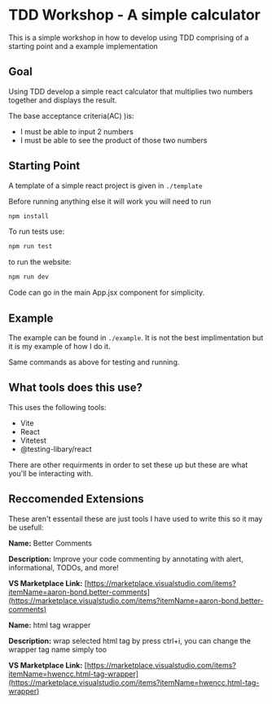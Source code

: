 # TDD Workshop - A simple calculator

This is a simple workshop in how to develop using TDD comprising of a starting point and a example implementation

## Goal

Using TDD develop a simple react calculator that multiplies two numbers together and displays the result.

The base acceptance criteria(AC) )is:

- I must be able to input 2 numbers
- I must be able to see the product of those two numbers

## Starting Point

A template of a simple react project is given in `./template`

Before running anything else it will work you will need to run

```bash
npm install
```

To run tests use:

```bash
npm run test
```

to run the website:

```bash
npm run dev
```

Code can go in the main App.jsx component for simplicity.

## Example

The example can be found in `./example`. It is not the best implimentation but it is my example of how I do it.

Same commands as above for testing and running.

## What tools does this use?

This uses the following tools:

- Vite
- React
- Vitetest
- @testing-libary/react

There are other requirments in order to set these up but these are what you'll be interacting with.

## Reccomended Extensions

These aren't essentail these are just tools I have used to write this so it may be usefull:

**Name:** Better Comments

**Description:** Improve your code commenting by annotating with alert, informational, TODOs, and more!

**VS Marketplace Link:** [https://marketplace.visualstudio.com/items?itemName=aaron-bond.better-comments](https://marketplace.visualstudio.com/items?itemName=aaron-bond.better-comments)

**Name:** html tag wrapper

**Description:** wrap selected html tag by press ctrl+i, you can change the wrapper tag name simply too

**VS Marketplace Link:** [https://marketplace.visualstudio.com/items?itemName=hwencc.html-tag-wrapper](https://marketplace.visualstudio.com/items?itemName=hwencc.html-tag-wrapper)
